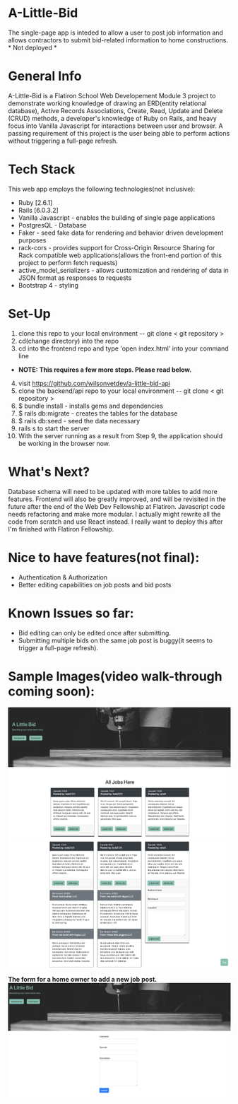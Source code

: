 # A-Little-Bid
The single-page app is inteded to allow a user to post job information and allows contractors to submit bid-related information to home constructions.  * Not deployed *

# General Info
A-Little-Bid is a Flatiron School Web Developement Module 3 project to demonstrate working knowledge of drawing an ERD(entity relational database), Active Records Associations, Create, Read, Update and Delete (CRUD) methods, a developer's knowledge of Ruby on Rails, and heavy focus into Vanilla Javascript for interactions between user and browser. A passing requirement of this project is the user being able to perform actions without triggering a full-page refresh.

# Tech Stack
This web app employs the following technologies(not inclusive):

* Ruby [2.6.1]
* Rails [6.0.3.2]
* Vanilla Javascript - enables the building of single page applications
* PostgresQL - Database
* Faker - seed fake data for rendering and behavior driven development purposes
* rack-cors - provides support for Cross-Origin Resource Sharing for Rack compatible web applications(allows the front-end portion of this project to perform fetch requests)
* active_model_serializers - allows customization and rendering of data in JSON format as responses to requests
* Bootstrap 4 - styling


# Set-Up
1. clone this repo to your local environment -- git clone < git repository >
2. cd(change directory) into the repo
3. cd into the frontend repo and type 'open index.html' into your command line
* **NOTE: This requires a few more steps. Please read below.**
4. visit https://github.com/wilsonvetdev/a-little-bid-api
5. clone the backend/api repo to your local environment -- git clone < git repository >
6. $ bundle install - installs gems and dependencies
7. $ rails db:migrate - creates the tables for the database
8. $ rails db:seed - seed the data necessary
9. rails s to start the server
10. With the server running as a result from Step 9, the application should be working in the browser now.

# What's Next?
Database schema will need to be updated with more tables to add more features. Frontend will also be greatly improved, and will be revisited in the future after the end of the Web Dev Fellowship at Flatiron. Javascript code needs refactoring and make more modular. I actually might rewrite all the code from scratch and use React instead. I really want to deploy this after I'm finished with Flatiron Fellowship.

# Nice to have features(not final):

* Authentication & Authorization
* Better editing capabilities on job posts and bid posts

# Known Issues so far:
* Bid editing can only be edited once after submitting.
* Submitting multiple bids on the same job post is buggy(it seems to trigger a full-page refresh).

# Sample Images(video walk-through coming soon):
![project sample image](https://github.com/wilsonvetdev/a-little-bid-api/blob/master/app/images/Screen%20Shot%202020-10-01%20at%204.01.58%20PM.png)
![project sample image](https://github.com/wilsonvetdev/a-little-bid-api/blob/master/app/images/Screen%20Shot%202020-10-01%20at%204.02.45%20PM.png)

**The form for a home owner to add a new job post.**
![project sample image](https://github.com/wilsonvetdev/a-little-bid-api/blob/master/app/images/Screen%20Shot%202020-10-01%20at%204.14.43%20PM.png)

